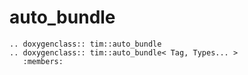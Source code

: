 # auto_bundle

```eval_rst
.. doxygenclass:: tim::auto_bundle
.. doxygenclass:: tim::auto_bundle< Tag, Types... >
   :members:
```
